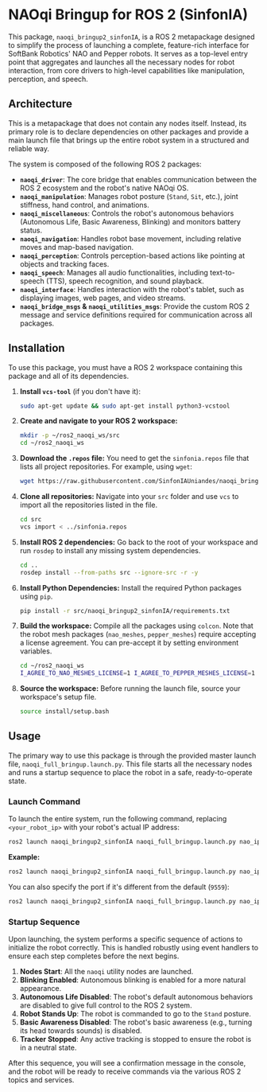 # NAOqi Bringup for ROS 2 (SinfonIA)

This package, `naoqi_bringup2_sinfonIA`, is a ROS 2 metapackage designed to simplify the process of launching a complete, feature-rich interface for SoftBank Robotics' NAO and Pepper robots. It serves as a top-level entry point that aggregates and launches all the necessary nodes for robot interaction, from core drivers to high-level capabilities like manipulation, perception, and speech.

## Architecture

This is a metapackage that does not contain any nodes itself. Instead, its primary role is to declare dependencies on other packages and provide a main launch file that brings up the entire robot system in a structured and reliable way.

The system is composed of the following ROS 2 packages:

*   **`naoqi_driver`**: The core bridge that enables communication between the ROS 2 ecosystem and the robot's native NAOqi OS.
*   **`naoqi_manipulation`**: Manages robot posture (`Stand`, `Sit`, etc.), joint stiffness, hand control, and animations.
*   **`naoqi_miscellaneous`**: Controls the robot's autonomous behaviors (Autonomous Life, Basic Awareness, Blinking) and monitors battery status.
*   **`naoqi_navigation`**: Handles robot base movement, including relative moves and map-based navigation.
*   **`naoqi_perception`**: Controls perception-based actions like pointing at objects and tracking faces.
*   **`naoqi_speech`**: Manages all audio functionalities, including text-to-speech (TTS), speech recognition, and sound playback.
*   **`naoqi_interface`**: Handles interaction with the robot's tablet, such as displaying images, web pages, and video streams.
*   **`naoqi_bridge_msgs` & `naoqi_utilities_msgs`**: Provide the custom ROS 2 message and service definitions required for communication across all packages.

## Installation

To use this package, you must have a ROS 2 workspace containing this package and all of its dependencies.

1.  **Install `vcs-tool`** (if you don't have it):
    ```bash
    sudo apt-get update && sudo apt-get install python3-vcstool
    ```

2.  **Create and navigate to your ROS 2 workspace:**
    ```bash
    mkdir -p ~/ros2_naoqi_ws/src
    cd ~/ros2_naoqi_ws
    ```

3.  **Download the `.repos` file:**
    You need to get the `sinfonia.repos` file that lists all project repositories. For example, using `wget`:
    ```bash
    wget https://raw.githubusercontent.com/SinfonIAUniandes/naoqi_bringup2_SinfonIA/refs/heads/main/sinfonia.repos
    ```

4.  **Clone all repositories:**
    Navigate into your `src` folder and use `vcs` to import all the repositories listed in the file.
    ```bash
    cd src
    vcs import < ../sinfonia.repos
    ```

5.  **Install ROS 2 dependencies:**
    Go back to the root of your workspace and run `rosdep` to install any missing system dependencies.
    ```bash
    cd ..
    rosdep install --from-paths src --ignore-src -r -y
    ```

6.  **Install Python Dependencies:**
    Install the required Python packages using `pip`.
    ```bash
    pip install -r src/naoqi_bringup2_sinfonIA/requirements.txt
    ```

7.  **Build the workspace:**
    Compile all the packages using `colcon`. Note that the robot mesh packages (`nao_meshes`, `pepper_meshes`) require accepting a license agreement. You can pre-accept it by setting environment variables.
    ```bash
    cd ~/ros2_naoqi_ws
    I_AGREE_TO_NAO_MESHES_LICENSE=1 I_AGREE_TO_PEPPER_MESHES_LICENSE=1 colcon build --symlink-install
    ```

8.  **Source the workspace:**
    Before running the launch file, source your workspace's setup file.
    ```bash
    source install/setup.bash
    ```

## Usage

The primary way to use this package is through the provided master launch file, `naoqi_full_bringup.launch.py`. This file starts all the necessary nodes and runs a startup sequence to place the robot in a safe, ready-to-operate state.

### Launch Command

To launch the entire system, run the following command, replacing `<your_robot_ip>` with your robot's actual IP address:

```bash
ros2 launch naoqi_bringup2_sinfonIA naoqi_full_bringup.launch.py nao_ip:=<your_robot_ip>
```

**Example:**
```bash
ros2 launch naoqi_bringup2_sinfonIA naoqi_full_bringup.launch.py nao_ip:=157.253.113.142
```

You can also specify the port if it's different from the default (`9559`):
```bash
ros2 launch naoqi_bringup2_sinfonIA naoqi_full_bringup.launch.py nao_ip:=<your_robot_ip> nao_port:=<port>
```

### Startup Sequence

Upon launching, the system performs a specific sequence of actions to initialize the robot correctly. This is handled robustly using event handlers to ensure each step completes before the next begins.

1.  **Nodes Start**: All the `naoqi` utility nodes are launched.
2.  **Blinking Enabled**: Autonomous blinking is enabled for a more natural appearance.
3.  **Autonomous Life Disabled**: The robot's default autonomous behaviors are disabled to give full control to the ROS 2 system.
4.  **Robot Stands Up**: The robot is commanded to go to the `Stand` posture.
5.  **Basic Awareness Disabled**: The robot's basic awareness (e.g., turning its head towards sounds) is disabled.
6.  **Tracker Stopped**: Any active tracking is stopped to ensure the robot is in a neutral state.

After this sequence, you will see a confirmation message in the console, and the robot will be ready to receive commands via the various ROS 2 topics and services.